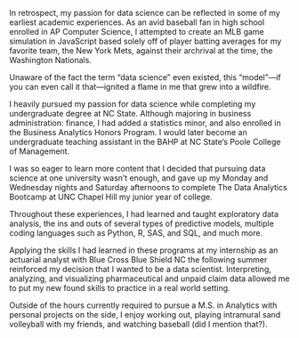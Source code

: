 In retrospect, my passion for data science can be reflected in some of my earliest academic experiences. As an avid baseball fan in high school enrolled in AP Computer Science, I attempted to create an MLB game simulation in JavaScript based solely off of player batting averages for my favorite team, the New York Mets, against their archrival at the time, the Washington Nationals.

Unaware of the fact the term “data science” even existed, this “model”—if you can even call it that—ignited a flame in me that grew into a wildfire. 

I heavily pursued my passion for data science while completing my undergraduate degree at NC State. Although majoring in business administration: finance, I had added a statistics minor, and also enrolled in the Business Analytics Honors Program. I would later become an undergraduate teaching assistant in the BAHP at NC State’s Poole College of Management. 

I was so eager to learn more content that I decided that pursuing data science at one university wasn’t enough, and gave up my Monday and Wednesday nights and Saturday afternoons to complete The Data Analytics Bootcamp at UNC Chapel Hill my junior year of college. 

Throughout these experiences, I had learned and taught exploratory data analysis, the ins and outs of several types of predictive models, multiple coding languages such as Python, R, SAS, and SQL, and much more. 

Applying the skills I had learned in these programs at my internship as an actuarial analyst with Blue Cross Blue Shield NC the following summer reinforced my decision that I wanted to be a data scientist. Interpreting, analyzing, and visualizing pharmaceutical and unpaid claim data allowed me to put my new found skills to practice in a real world setting. 

Outside of the hours currently required to pursue a M.S. in Analytics with personal projects on the side, I enjoy working out, playing intramural sand volleyball with my friends, and watching baseball (did I mention that?).
